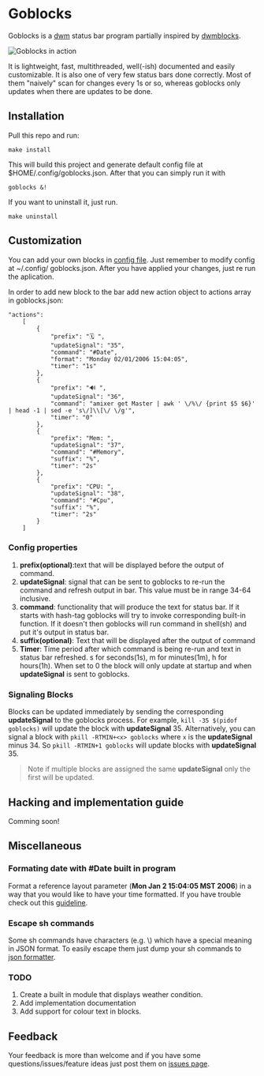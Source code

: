 # Goblocks
Goblocks is a [dwm](https://dwm.suckless.org/) status bar program partially inspired by [dwmblocks](https://github.com/torrinfail/dwmblocks).

![Goblocks in action](https://i.imgur.com/lxnWJOu.png)

It is lightweight, fast, multithreaded, well(-ish) documented and easily customizable. It is also one of very few status bars done correctly. Most of them "naively"
scan for changes every 1s or so, whereas goblocks only updates when there are updates to be done.
## Installation
Pull this repo and run:
```
make install
```
This will build this project and generate default config file at $HOME/.config/goblocks.json. After that you can simply run it with
```
goblocks &!
```

If you want to uninstall it, just run.
```
make uninstall
```


## Customization
You can add your own blocks in [config file](https://github.com/Stargarth/Goblocks/blob/master/goblocks.json). Just remember to modify config at ~/.config/
goblocks.json.
After you have applied your changes, just re run the aplication.

In order to add new block to the bar add new action object to actions array in goblocks.json:
```
"actions":
	[
		{
			"prefix": "🗓 ",
			"updateSignal": "35",
			"command": "#Date",
			"format": "Monday 02/01/2006 15:04:05",
			"timer": "1s"
		},
		{
			"prefix": "🔊 ",
			"updateSignal": "36",
			"command": "amixer get Master | awk ' \/%\/ {print $5 $6}' | head -1 | sed -e 's\/]\\[\/ \/g'",
			"timer": "0"
		},
		{
			"prefix": "Mem: ",
			"updateSignal": "37",
			"command": "#Memory",
			"suffix": "%",
			"timer": "2s"
		},
		{
			"prefix": "CPU: ",
			"updateSignal": "38",
			"command": "#Cpu",
			"suffix": "%",
			"timer": "2s"
		}
	]
```
### Config properties
1. **prefix(optional)**:text that will be displayed before the output of command.
2. **updateSignal**: signal that can be sent to goblocks to re-run the command and refresh output in bar. This value must be in range 34-64 inclusive.
3. **command**: functionality that will produce the text for status bar. If it starts with hash-tag goblocks will try to invoke corresponding built-in function.
If it doesn't then goblocks will run command in shell(sh) and put it's output in status bar.
4. **suffix(optional)**: Text that will be displayed after the output of command
5. **Timer**: Time period after which command is being re-run and text in status bar refreshed. s for seconds(1s), m for minutes(1m), h for hours(1h).
When set to 0 the block will only update at startup and when **updateSignal** is sent to goblocks.

### Signaling Blocks
Blocks can be updated immediately by sending the corresponding **updateSignal** to the goblocks process.
For example, `kill -35 $(pidof goblocks)` will update the block with **updateSignal** 35.
Alternatively, you can signal a block with `pkill -RTMIN+<x> goblocks` where `x` is the **updateSignal** minus 34.
So `pkill -RTMIN+1 goblocks` will update blocks with **updateSignal** 35.

> Note if multiple blocks are assigned the same **updateSignal** only the first will be updated.

## Hacking and implementation guide
Comming soon!

## Miscellaneous
### Formating date with #Date built in program
Format a reference layout parameter (**Mon Jan 2 15:04:05 MST 2006**) in a way that you would like to have your time formatted.
If you have trouble check out this [guideline](https://www.golangprograms.com/get-current-date-and-time-in-various-format-in-golang.html).
### Escape sh commands
Some sh commands have characters (e.g. \\) which have a special meaning in JSON format. To easily escape them just dump your sh commands to
[json formatter](https://www.freeformatter.com/json-escape.html).
### TODO
1. Create a built in module that displays weather condition.
2. Add implementation documentation
3. Add support for colour text in blocks.

## Feedback
Your feedback is more than welcome and if you have some questions/issues/feature ideas just post them on
[issues page](https://github.com/Stargarth/Goblocks/issues).
